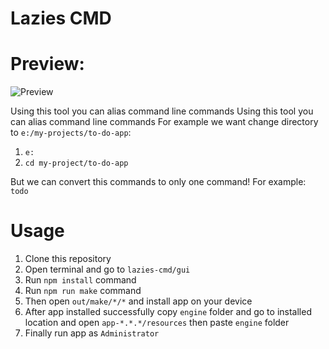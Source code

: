 # Lazies CMD

# Preview:
![Preview](https://s20.picofile.com/file/8444997592/lazies_cmd_ss.PNG)

Using this tool you can alias command line commands
Using this tool you can alias command line commands For example we want change directory to `e:/my-projects/to-do-app`:
1. `e:`
2. `cd my-project/to-do-app`

But we can convert this commands to only one command!
For example: `todo`

# Usage
1. Clone this repository
2. Open terminal and go to `lazies-cmd/gui`
3. Run `npm install` command
4. Run `npm run make` command
5. Then open `out/make/*/*` and install app on your device
6. After app installed successfully copy `engine` folder and go to installed location and open `app-*.*.*/resources` then paste `engine` folder
7. Finally run app as `Administrator`
